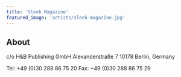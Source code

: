 ```yaml
---
title: 'Sleek Magazine'
featured_image: 'artists/sleek-magazine.jpg'
---
```


## About

c/o
H&B Publishing GmbH
Alexanderstraße 7
10178 Berlin, Germany

Tel: +49 (0)30 288 86 75 20
Fax: +49 (0)30 288 86 75 29
